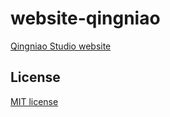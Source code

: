 # website-qingniao

[Qingniao Studio website](http://qingniao.atsjtu.cc/)

## License

[MIT license](https://github.com/jyboy/qingniao.tech/blob/master/LICENSE)
